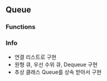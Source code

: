 ## Queue

### Functions


### Info
- 연결 리스트로 구현
- 원형 큐, 우선 수위 큐, Dequeue 구현
- 추상 클래스 Queue를 상속 받아서 구현